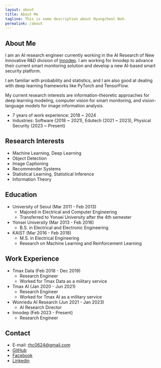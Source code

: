 ```yaml
---
layout: about
title: About Me
tagline: This is some description about Hyungcheol Noh.
permalink: /about
---
```


## About Me
I am an AI research engineer currently working in the AI Research of New Innovative R&D division of [Innodep](https://innodep.co.kr/renew/eng/). I am working for Innodep to advance their current smart monitoring solution and develop a new AI-based smart security platform.

I am familiar with probability and statistics, and I am also good at dealing with deep learning frameworks like PyTorch and TensorFlow.

My current research interests are information-theoretic approaches for deep learning modeling, computer vision for smart monitoring, and vision-language models for image information analysis.

- 7 years of work experience: 2018 ~ 2024
- Industries: Software (2018 ~ 2021), Edutech (2021 ~ 2023), Physical Security (2023 ~ Present)

## Research Interests
- Machine Learning, Deep Learning
- Object Detection
- Image Captioning
- Recommender Systems
- Statistical Learning, Statistical Inference
- Information Theory

## Education
- University of Seoul (Mar 2011 - Feb 2013)
  - Majored in Electrical and Computer Engineering
  - Transferred to Yonsei University after the 4th semester
- Yonsei University (Mar 2013 - Feb 2016)
  - B.S. in Electrical and Electronic Engineering
- KAIST (Mar 2016 - Feb 2018)
  - M.S. in Electrical Engineering
  - Research on Machine Learning and Reinforcement Learning

## Work Experience
- Tmax Data (Feb 2018 - Dec 2019)
  - Research Engineer
  - Worked for Tmax Data as a military service
- Tmax AI (Jan 2020 - Jun 2021)
  - Research Engineer
  - Worked for Tmax AI as a military service
- Wonriedu AI Research (Jun 2021 - Jan 2023)
  - AI Research Director
- Innodep (Feb 2023 - Present)
  - Research Engineer

<!-- ## Projects
- [Projects List](https://hcnoh.github.io/projects) -->

## Contact
- E-mail: rhc0624@gmail.com
- [GitHub](https://github.com/hcnoh)
- [Facebook](https://www.facebook.com/profile.php?id=100002031927279)
- [Linkedin](https://www.linkedin.com/in/hyungcheol-noh-a9aa58142/)
